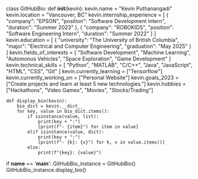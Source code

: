 class GitHubBio:
    def __init__(kevin):
        kevin.name = "Kevin Puthanangadi"
        kevin.location = "Vancouver, BC"
        kevin.internship_experience = [
            {
                "company":  "EPSON",
                "position": "Software Development Intern",
                "duration": "Summer 2023"
            },
            {
                "company":  "ROBOKIDS",
                "position": "Software Engineering Intern",
                "duration": "Summer 2022"
            }
        ]
        kevin.education = [
            {
                "university": "The University of British Columbia",
                "major":      "Electrical and Computer Engineering",
                "graduation": "May 2025"
            }
        ]
        kevin.fields_of_interests = [
            "Software Development",
            "Machine Learning",
            "Automonus Vehicles",
            "Space Exploration",
            "Game Development"
        ]
        kevin.technical_skills = [
            "Python",
            "MATLAB",
            "C/C++",
            "Java",
            "JavaScript",
            "HTML",
            "CSS",
            "Git"
        ]
        kevin.currently_learning = ["Tensorflow"]
        kevin.currently_working_on = ["Personal Website"]
        kevin.goals_2023 = ["Create projects and learn at least 5 new technologies."]
        kevin.hobbies = ["Hackathons", "Video Games", "Movies", "Stocks/Trading"]
        
    def display_bio(kevin):
        bio_dict = kevin.__dict__
        for key, value in bio_dict.items():
            if isinstance(value, list):
                print(key + ":")
                [print(f"- {item}") for item in value]
            elif isinstance(value, dict):
                print(key + ":")
                [print(f"- {k}: {v}") for k, v in value.items()]
            else:
                print(f"{key}: {value}")

if __name__ == '__main__':
    GitHubBio_instance = GitHubBio()
    GitHubBio_instance.display_bio()

